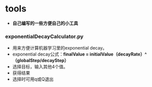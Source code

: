 # tools
* **自己编写的一些方便自己的小工具**

### exponentialDecayCalculator.py
* 用来方便计算机器学习里的exponential decay。
* exponential decay公式：**finalValue = initialValue（decayRate）^（globalStep/decayStep）**
* 选择目标，输入其他4个值。
* 获得结果
* 选择时可用q或Q退出
